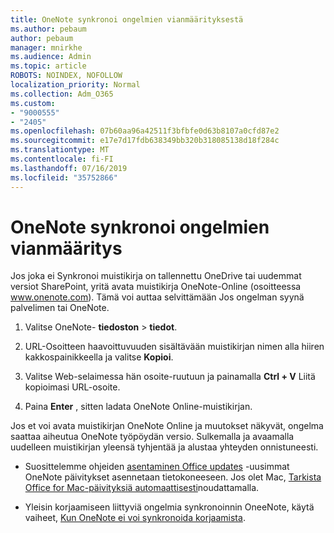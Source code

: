 ```yaml
---
title: OneNote synkronoi ongelmien vianmäärityksestä
ms.author: pebaum
author: pebaum
manager: mnirkhe
ms.audience: Admin
ms.topic: article
ROBOTS: NOINDEX, NOFOLLOW
localization_priority: Normal
ms.collection: Adm_O365
ms.custom:
- "9000555"
- "2405"
ms.openlocfilehash: 07b60aa96a42511f3bfbfe0d63b8107a0cfd87e2
ms.sourcegitcommit: e17e7d17fdb638349bb320b318085138d18f284c
ms.translationtype: MT
ms.contentlocale: fi-FI
ms.lasthandoff: 07/16/2019
ms.locfileid: "35752866"
---
```

# <a name="troubleshoot-onenote-sync-issues"></a>OneNote synkronoi ongelmien vianmääritys

Jos joka ei Synkronoi muistikirja on tallennettu OneDrive tai uudemmat versiot SharePoint, yritä avata muistikirja OneNote-Online (osoitteessa www.onenote.com). Tämä voi auttaa selvittämään Jos ongelman syynä palvelimen tai OneNote.

1. Valitse OneNote- **tiedoston** > **tiedot**.

2. URL-Osoitteen haavoittuvuuden sisältävään muistikirjan nimen alla hiiren kakkospainikkeella ja valitse **Kopioi**.

3. Valitse Web-selaimessa hän osoite-ruutuun ja painamalla **Ctrl + V** Liitä kopioimasi URL-osoite.

4. Paina **Enter** , sitten ladata OneNote Online-muistikirjan.

Jos et voi avata muistikirjan OneNote Online ja muutokset näkyvät, ongelma saattaa aiheutua OneNote työpöydän versio. Sulkemalla ja avaamalla uudelleen muistikirjan yleensä tyhjentää ja alustaa yhteyden onnistuneesti.

* Suosittelemme ohjeiden [asentaminen Office updates](https://support.office.com/article/Install-Office-updates-2ab296f3-7f03-43a2-8e50-46de917611c5) -uusimmat OneNote päivitykset asennetaan tietokoneeseen. Jos olet Mac, [Tarkista Office for Mac-päivityksiä automaattisesti](https://support.office.com/article/update-office-for-mac-automatically-bfd1e497-c24d-4754-92ab-910a4074d7c1)noudattamalla.

* Yleisin korjaamiseen liittyviä ongelmia synkronoinnin OneeNote, käytä vaiheet, [Kun OneNote ei voi synkronoida korjaamista](https://support.office.com/article/Fix-issues-when-you-can-t-sync-OneNote-299495ef-66d1-448f-90c1-b785a6968d45).
